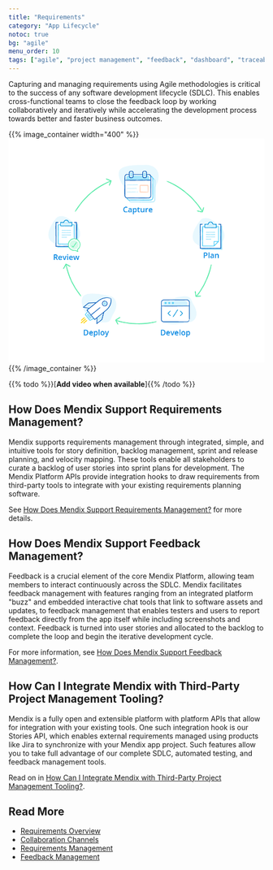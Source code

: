```yaml
---
title: "Requirements"
category: "App Lifecycle"
notoc: true
bg: "agile"
menu_order: 10
tags: ["agile", "project management", "feedback", "dashboard", "traceability"]
---
```


Capturing and managing requirements using Agile methodologies is critical to the success of any software development lifecycle (SDLC). This enables cross-functional teams to close the feedback loop by working collaboratively and iteratively while accelerating the development process towards better and faster business outcomes. 

{{% image_container width="400" %}}
![](attachments/cycle-1.png)
{{% /image_container %}}

{{% todo %}}[**Add video when available**]{{% /todo %}}

## How Does Mendix Support Requirements Management?

Mendix supports requirements management through integrated, simple, and intuitive tools for story definition, backlog management, sprint and release planning, and velocity mapping. These tools enable all stakeholders to curate a backlog of user stories into sprint plans for development. The Mendix Platform APIs provide integration hooks to draw requirements from third-party tools to integrate with your existing requirements planning software. 

See [How Does Mendix Support Requirements Management?](requirements-management#requirements-management) for more details.

## How Does Mendix Support Feedback Management?

Feedback is a crucial element of the core Mendix Platform, allowing team members to interact continuously across the SDLC. Mendix facilitates feedback management with features ranging from an integrated platform "buzz" and embedded interactive chat tools that link to software assets and updates, to feedback management that enables testers and users to report feedback directly from the app itself while including screenshots and context. Feedback is turned into user stories and allocated to the backlog to complete the loop and begin the iterative development cycle.

For more information, see [How Does Mendix Support Feedback Management?](feedback-management#feedback-management).

## How Can I Integrate Mendix with Third-Party Project Management Tooling?

Mendix is a fully open and extensible platform with platform APIs that allow for integration with your existing tools. One such integration hook is our Stories API, which enables external requirements managed using products like Jira to synchronize with your Mendix app project. Such features allow you to take full advantage of our complete SDLC, automated testing, and feedback management tools.

Read on in [How Can I Integrate Mendix with Third-Party Project Management Tooling?](requirements-management#tooling).

## Read More

* [Requirements Overview](requirements-overview)
* [Collaboration Channels](collaboration-channels)
* [Requirements Management](requirements-management)
* [Feedback Management](feedback-management)
